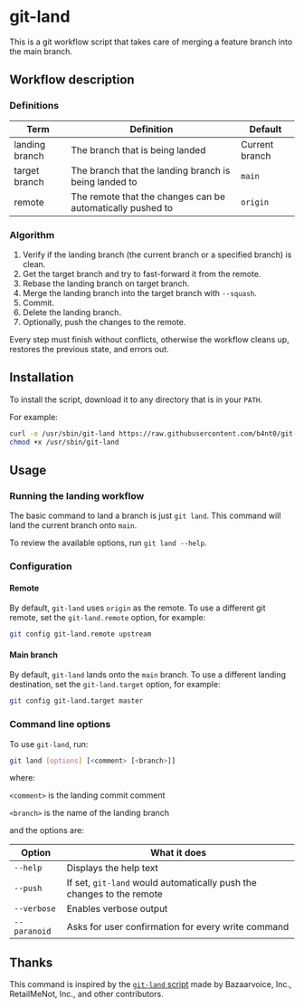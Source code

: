 # git-land

This is a git workflow script that takes care of merging a feature branch into the main branch. 

## Workflow description

### Definitions

| Term           | Definition                      | Default            |
| -------------- | ------------------------------- | ------------------ |
| landing branch | The branch that is being landed | Current branch     |
| target branch  | The branch that the landing branch is being landed to | `main` |
| remote         | The remote that the changes can be automatically pushed to | `origin` |

### Algorithm

1. Verify if the landing branch (the current branch or a specified branch) is clean.
2. Get the target branch and try to fast-forward it from the remote.
3. Rebase the landing branch on target branch. 
4. Merge the landing branch into the target branch with `--squash`. 
5. Commit.
6. Delete the landing branch.
7. Optionally, push the changes to the remote.

Every step must finish without conflicts, otherwise the workflow cleans up, restores the previous state, and errors out.

## Installation

To install the script, download it to any directory that is in your `PATH`. 

For example:

```sh
curl -o /usr/sbin/git-land https://raw.githubusercontent.com/b4nt0/git-land-branch/main/git-land
chmod +x /usr/sbin/git-land
```

## Usage

### Running the landing workflow

The basic command to land a branch is just `git land`.
This command will land the current branch onto `main`.

To review the available options, run `git land --help`.

### Configuration

#### Remote

By default, `git-land` uses `origin` as the remote. To use a different git remote, set the `git-land.remote` option, for example:

```sh
git config git-land.remote upstream
```

#### Main branch

By default, `git-land` lands onto the `main` branch. To use a different landing destination, set the `git-land.target` option, for example:

```sh
git config git-land.target master
```

### Command line options

To use `git-land`, run:

```sh
git land [options] [<comment> [<branch>]]
```

where:

`<comment>` is the landing commit comment

`<branch>` is the name of the landing branch

and the options are:


| Option       | What it does                                                          |
| ------------ | --------------------------------------------------------------------- |
| `--help`     | Displays the help text                                                |
| `--push`     | If set, `git-land` would automatically push the changes to the remote |
| `--verbose`  | Enables verbose output                                                |
| `--paranoid` | Asks for user confirmation for every write command                    |


## Thanks

This command is inspired by the [`git-land` script](https://github.com/git-land/git-land) made by Bazaarvoice, Inc., RetailMeNot, Inc., and other contributors.
